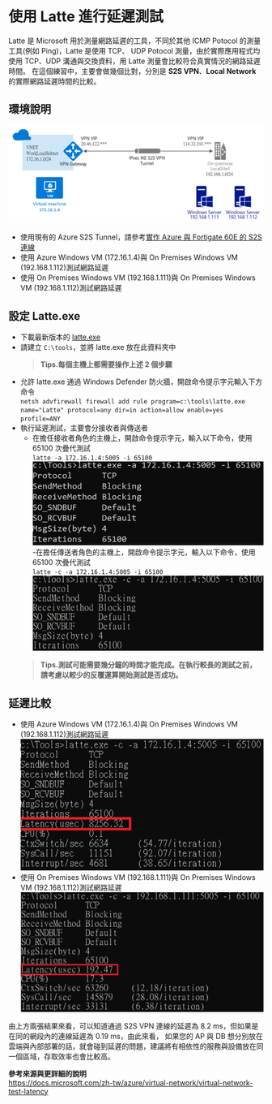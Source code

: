 # 使用 Latte 進行延遲測試
Latte 是 Microsoft 用於測量網路延遲的工具，不同於其他 ICMP Potocol 的測量工具(例如 Ping)，Latte 是使用 TCP、
UDP Potocol 測量，由於實際應用程式均使用 TCP、UDP 溝通與交換資料，用 Latte 測量會比較符合真實情況的網路延遲時間。
在這個練習中，主要會做幾個比對，分別是 **S2S VPN**、**Local Network** 的實際網路延遲時間的比較。<br>

## 環境說明
 ![GITHUB](https://github.com/BrianHsing/Azure-Virtual-Network-Gateway/blob/master/latency-test-latte/image/lab.PNG "lab")<br>
 - 使用現有的 Azure S2S Tunnel，請參考[實作 Azure 與 Fortigate 60E 的 S2S 連線](https://github.com/BrianHsing/Azure-Virtual-Network-Gateway/tree/master/S2S/Fortigate) <br>
 - 使用 Azure Windows VM (172.16.1.4)與 On Premises Windows VM (192.168.1.112)測試網路延遲<br>
 - 使用 On Premises Windows VM (192.168.1.111)與 On Premises Windows VM (192.168.1.112)測試網路延遲<br>

## 設定 Latte.exe
 - 下載最新版本的 [latte.exe](https://github.com/microsoft/latte)<br>
 - 請建立 `C:\tools`，並將 latte.exe 放在此資料夾中<br>
	> **Tips.每個主機上都需要操作上述 2 個步驟** <br>
 - 允許 latte.exe 通過 Windows Defender 防火牆，開啟命令提示字元輸入下方命令<br>
 `netsh advfirewall firewall add rule program=c:\tools\latte.exe name="Latte" protocol=any dir=in action=allow enable=yes profile=ANY`
 - 執行延遲測試，主要會分接收者與傳送者<br>
	- 在擔任接收者角色的主機上，開啟命令提示字元，輸入以下命令，使用 65100 次疊代測試<br>
	`latte -a 172.16.1.4:5005 -i 65100`<br>
	 ![GITHUB](https://github.com/BrianHsing/Azure-Virtual-Network-Gateway/blob/master/latency-test-latte/image/latte3.PNG "latte3")<br>
	-在擔任傳送者角色的主機上，開啟命令提示字元，輸入以下命令，使用 65100 次疊代測試<br>
	`latte -c -a 172.16.1.4:5005 -i 65100`<br>
	 ![GITHUB](https://github.com/BrianHsing/Azure-Virtual-Network-Gateway/blob/master/latency-test-latte/image/latte4.PNG "latte4")<br>
	> **Tips.測試可能需要幾分鐘的時間才能完成。在執行較長的測試之前，請考慮以較少的反覆運算開始測試是否成功。** <br>

## 延遲比較

 - 使用 Azure Windows VM (172.16.1.4)與 On Premises Windows VM (192.168.1.112)測試網路延遲<br>
 ![GITHUB](https://github.com/BrianHsing/Azure-Virtual-Network-Gateway/blob/master/latency-test-latte/image/latte.PNG "latte")<br>
 - 使用 On Premises Windows VM (192.168.1.111)與 On Premises Windows VM (192.168.1.112)測試網路延遲<br>
 ![GITHUB](https://github.com/BrianHsing/Azure-Virtual-Network-Gateway/blob/master/latency-test-latte/image/latte0.PNG "latte0")<br>

由上方兩張結果來看，可以知道通過 S2S VPN 連線的延遲為 8.2 ms，但如果是在同的網段內的連線延遲為 0.19 ms，由此來看，
如果您的 AP 與 DB 想分別放在雲端與內部部署的話，就會碰到延遲的問題，建議將有相依性的服務與設備放在同一個區域，存取效率也會比較高。<br>

**參考來源與更詳細的說明**<br>
https://docs.microsoft.com/zh-tw/azure/virtual-network/virtual-network-test-latency<br>
